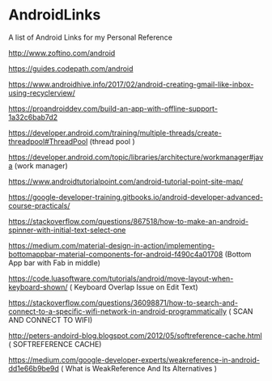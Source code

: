 # AndroidLinks
A list of Android Links for my Personal Reference

http://www.zoftino.com/android

https://guides.codepath.com/android

https://www.androidhive.info/2017/02/android-creating-gmail-like-inbox-using-recyclerview/

https://proandroiddev.com/build-an-app-with-offline-support-1a32c6bab7d2

https://developer.android.com/training/multiple-threads/create-threadpool#ThreadPool  (thread pool )

https://developer.android.com/topic/libraries/architecture/workmanager#java (work manager)

https://www.androidtutorialpoint.com/android-tutorial-point-site-map/

https://google-developer-training.gitbooks.io/android-developer-advanced-course-practicals/

https://stackoverflow.com/questions/867518/how-to-make-an-android-spinner-with-initial-text-select-one 

https://medium.com/material-design-in-action/implementing-bottomappbar-material-components-for-android-f490c4a01708 (Bottom App bar with Fab in middle)

https://code.luasoftware.com/tutorials/android/move-layout-when-keyboard-shown/
( Keyboard Overlap Issue on Edit Text)

https://stackoverflow.com/questions/36098871/how-to-search-and-connect-to-a-specific-wifi-network-in-android-programmatically
( SCAN AND CONNECT TO WIFI)

http://peters-andoird-blog.blogspot.com/2012/05/softreference-cache.html 
( SOFTREFERENCE CACHE)

https://medium.com/google-developer-experts/weakreference-in-android-dd1e66b9be9d
( What is WeakReference And Its Alternatives )
